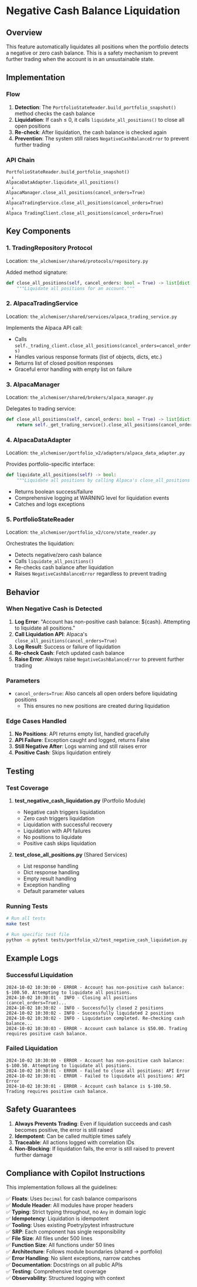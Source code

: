# Negative Cash Balance Liquidation

## Overview

This feature automatically liquidates all positions when the portfolio detects a negative or zero cash balance. This is a safety mechanism to prevent further trading when the account is in an unsustainable state.

## Implementation

### Flow

1. **Detection**: The `PortfolioStateReader.build_portfolio_snapshot()` method checks the cash balance
2. **Liquidation**: If cash ≤ 0, it calls `liquidate_all_positions()` to close all open positions
3. **Re-check**: After liquidation, the cash balance is checked again
4. **Prevention**: The system still raises `NegativeCashBalanceError` to prevent further trading

### API Chain

```
PortfolioStateReader.build_portfolio_snapshot()
  ↓
AlpacaDataAdapter.liquidate_all_positions()
  ↓
AlpacaManager.close_all_positions(cancel_orders=True)
  ↓
AlpacaTradingService.close_all_positions(cancel_orders=True)
  ↓
Alpaca TradingClient.close_all_positions(cancel_orders=True)
```

## Key Components

### 1. TradingRepository Protocol
Location: `the_alchemiser/shared/protocols/repository.py`

Added method signature:
```python
def close_all_positions(self, cancel_orders: bool = True) -> list[dict[str, Any]]:
    """Liquidate all positions for an account."""
```

### 2. AlpacaTradingService
Location: `the_alchemiser/shared/services/alpaca_trading_service.py`

Implements the Alpaca API call:
- Calls `self._trading_client.close_all_positions(cancel_orders=cancel_orders)`
- Handles various response formats (list of objects, dicts, etc.)
- Returns list of closed position responses
- Graceful error handling with empty list on failure

### 3. AlpacaManager
Location: `the_alchemiser/shared/brokers/alpaca_manager.py`

Delegates to trading service:
```python
def close_all_positions(self, cancel_orders: bool = True) -> list[dict[str, Any]]:
    return self._get_trading_service().close_all_positions(cancel_orders=cancel_orders)
```

### 4. AlpacaDataAdapter
Location: `the_alchemiser/portfolio_v2/adapters/alpaca_data_adapter.py`

Provides portfolio-specific interface:
```python
def liquidate_all_positions(self) -> bool:
    """Liquidate all positions by calling Alpaca's close_all_positions API."""
```
- Returns boolean success/failure
- Comprehensive logging at WARNING level for liquidation events
- Catches and logs exceptions

### 5. PortfolioStateReader
Location: `the_alchemiser/portfolio_v2/core/state_reader.py`

Orchestrates the liquidation:
- Detects negative/zero cash balance
- Calls `liquidate_all_positions()`
- Re-checks cash balance after liquidation
- Raises `NegativeCashBalanceError` regardless to prevent trading

## Behavior

### When Negative Cash is Detected

1. **Log Error**: "Account has non-positive cash balance: ${cash}. Attempting to liquidate all positions."
2. **Call Liquidation API**: Alpaca's `close_all_positions(cancel_orders=True)`
3. **Log Result**: Success or failure of liquidation
4. **Re-check Cash**: Fetch updated cash balance
5. **Raise Error**: Always raise `NegativeCashBalanceError` to prevent further trading

### Parameters

- `cancel_orders=True`: Also cancels all open orders before liquidating positions
  - This ensures no new positions are created during liquidation

### Edge Cases Handled

1. **No Positions**: API returns empty list, handled gracefully
2. **API Failure**: Exception caught and logged, returns False
3. **Still Negative After**: Logs warning and still raises error
4. **Positive Cash**: Skips liquidation entirely

## Testing

### Test Coverage

1. **test_negative_cash_liquidation.py** (Portfolio Module)
   - Negative cash triggers liquidation
   - Zero cash triggers liquidation
   - Liquidation with successful recovery
   - Liquidation with API failures
   - No positions to liquidate
   - Positive cash skips liquidation

2. **test_close_all_positions.py** (Shared Services)
   - List response handling
   - Dict response handling
   - Empty result handling
   - Exception handling
   - Default parameter values

### Running Tests

```bash
# Run all tests
make test

# Run specific test file
python -m pytest tests/portfolio_v2/test_negative_cash_liquidation.py -v
```

## Example Logs

### Successful Liquidation

```
2024-10-02 10:30:00 - ERROR - Account has non-positive cash balance: $-100.50. Attempting to liquidate all positions.
2024-10-02 10:30:01 - INFO - Closing all positions (cancel_orders=True)...
2024-10-02 10:30:02 - INFO - Successfully closed 2 positions
2024-10-02 10:30:02 - INFO - Successfully liquidated 2 positions
2024-10-02 10:30:02 - INFO - Liquidation completed. Re-checking cash balance...
2024-10-02 10:30:03 - ERROR - Account cash balance is $50.00. Trading requires positive cash balance.
```

### Failed Liquidation

```
2024-10-02 10:30:00 - ERROR - Account has non-positive cash balance: $-100.50. Attempting to liquidate all positions.
2024-10-02 10:30:01 - ERROR - Failed to close all positions: API Error
2024-10-02 10:30:01 - ERROR - Failed to liquidate all positions: API Error
2024-10-02 10:30:01 - ERROR - Account cash balance is $-100.50. Trading requires positive cash balance.
```

## Safety Guarantees

1. **Always Prevents Trading**: Even if liquidation succeeds and cash becomes positive, the error is still raised
2. **Idempotent**: Can be called multiple times safely
3. **Traceable**: All actions logged with correlation IDs
4. **Non-Blocking**: If liquidation fails, the error is still raised to prevent further damage

## Compliance with Copilot Instructions

This implementation follows all the guidelines:

✅ **Floats**: Uses `Decimal` for cash balance comparisons  
✅ **Module Header**: All modules have proper headers  
✅ **Typing**: Strict typing throughout, no `Any` in domain logic  
✅ **Idempotency**: Liquidation is idempotent  
✅ **Tooling**: Uses existing Poetry/pytest infrastructure  
✅ **SRP**: Each component has single responsibility  
✅ **File Size**: All files under 500 lines  
✅ **Function Size**: All functions under 50 lines  
✅ **Architecture**: Follows module boundaries (shared → portfolio)  
✅ **Error Handling**: No silent exceptions, narrow catches  
✅ **Documentation**: Docstrings on all public APIs  
✅ **Testing**: Comprehensive test coverage  
✅ **Observability**: Structured logging with context
